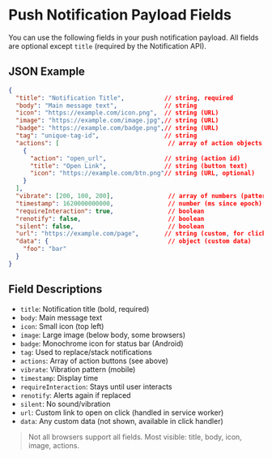 # Push Notification Payload Fields

You can use the following fields in your push notification payload. All fields are optional except `title` (required by the Notification API).

## JSON Example
```json
{
  "title": "Notification Title",           // string, required
  "body": "Main message text",             // string
  "icon": "https://example.com/icon.png",  // string (URL)
  "image": "https://example.com/image.jpg",// string (URL)
  "badge": "https://example.com/badge.png",// string (URL)
  "tag": "unique-tag-id",                  // string
  "actions": [                              // array of action objects
    {
      "action": "open_url",                // string (action id)
      "title": "Open Link",                // string (button text)
      "icon": "https://example.com/btn.png"// string (URL, optional)
    }
  ],
  "vibrate": [200, 100, 200],               // array of numbers (pattern)
  "timestamp": 1620000000000,               // number (ms since epoch)
  "requireInteraction": true,               // boolean
  "renotify": false,                        // boolean
  "silent": false,                          // boolean
  "url": "https://example.com/page",       // string (custom, for click)
  "data": {                                 // object (custom data)
    "foo": "bar"
  }
}
```

## Field Descriptions
- `title`: Notification title (bold, required)
- `body`: Main message text
- `icon`: Small icon (top left)
- `image`: Large image (below body, some browsers)
- `badge`: Monochrome icon for status bar (Android)
- `tag`: Used to replace/stack notifications
- `actions`: Array of action buttons (see above)
- `vibrate`: Vibration pattern (mobile)
- `timestamp`: Display time
- `requireInteraction`: Stays until user interacts
- `renotify`: Alerts again if replaced
- `silent`: No sound/vibration
- `url`: Custom link to open on click (handled in service worker)
- `data`: Any custom data (not shown, available in click handler)

> Not all browsers support all fields. Most visible: title, body, icon, image, actions.
